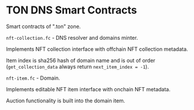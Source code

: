 # TON DNS Smart Contracts

Smart contracts of ".ton" zone.

`nft-collection.fc` - DNS resolver and domains minter.

Implements NFT collection interface with offchain NFT collection metadata.

Item index is sha256 hash of domain name and is out of order (`get_collection_data` always return `next_item_index = -1`).

`nft-item.fc` - Domain.

Implements editable NFT item interface with onchain NFT metadata.

Auction functionality is built into the domain item.